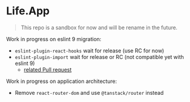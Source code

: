 # Life.App

> This repo is a sandbox for now and will be rename in the future.

Work in progress on eslint 9 migration:

- `eslint-plugin-react-hooks` wait for release (use RC for now)
- `eslint-plugin-import` wait for release or RC (not compatible yet with eslint 9)
  - [related Pull request](https://github.com/import-js/eslint-plugin-import/pull/2996)

Work in progress on application architecture:

- Remove `react-router-dom` and use `@tanstack/router` instead
